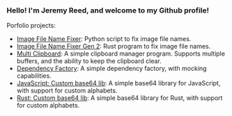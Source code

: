 ### Hello!  I'm Jeremy Reed, and welcome to my Github profile!

Porfolio projects:
- [Image File Name Fixer](https://gitlab.com/jeremymreed/image-file-name-fixer): Python script to fix image file names.
- [Image File Name Fixer Gen 2](https://github.com/jeremymreed/image-file-name-fixer): Rust program to fix image file names.
- [Multi Clipboard](https://gitlab.com/jeremymreed/multi-clipboard): A simple clipboard manager program.  Supports multiple buffers, and the ability to keep the clipboard clear.
- [Dependency Factory](https://www.npmjs.com/package/dependency-factory): A simple dependency factory, with mocking capabilities.
- [JavaScript: Custom base64 lib](https://gitlab.com/jeremymreed/base64-javascript): A simple base64 library for JavaScript, with support for custom alphabets.
- [Rust: Custom base64 lib](https://gitlab.com/jeremymreed/base64-lib): A simple base64 library for Rust, with support for custom alphabets.

